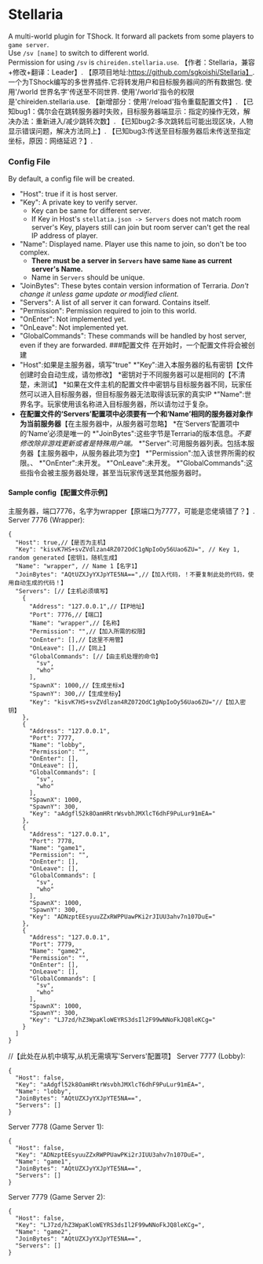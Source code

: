 # Stellaria
A multi-world plugin for TShock. It forward all packets from some players to `game server`.  
Use `/sv [name]` to switch to different world.  
Permission for using `/sv` is `chireiden.stellaria.use`.
【作者：Stellaria，兼容+修改+翻译：Leader】.
【原项目地址:https://github.com/sgkoishi/Stellaria】.
一个为TShock编写的多世界插件.它将转发用户和目标服务器间的所有数据包.
使用'/world 世界名字'传送至不同世界.
使用'/world'指令的权限是'chireiden.stellaria.use.
【新增部分：使用'/reload'指令重载配置文件】.
【已知bug1：偶尔会在跳转服务器时失败，目标服务器端显示：指定的操作无效，解决办法：重新进入/减少跳转次数】.
【已知bug2:多次跳转后可能出现区块，人物显示错误问题，解决方法同上】.
【已知bug3:传送至目标服务器后未传送至指定坐标，原因：网络延迟？】.

### Config File
By default, a config file will be created.  
* "Host": true if it is host server.  
* "Key": A private key to verify server.
  * Key can be same for different server.
  * If Key in Host's `stellatia.json -> Servers` does not match room server's Key, players still can join but room server can't get the real IP address of player.  
* "Name": Displayed name. Player use this name to join, so don't be too complex.  
  * **There must be a server in `Servers` have same `Name` as current server's Name.**   
  * Name in `Servers` should be unique.  
* "JoinBytes": These bytes contain version information of Terraria. *Don't change it unless game update or modified client.*  
* "Servers": A list of all server it can forward. Contains itself.  
* "Permission": Permission required to join to this world.  
* "OnEnter": Not implemented yet.  
* "OnLeave": Not implemented yet.  
* "GlobalCommands": These commands will be handled by host server, even if they are forwarded.
###配置文件
在开始时，一个配置文件将会被创建
* "Host":如果是主服务器，填写"true"
*"Key":进入本服务器的私有密钥【文件创建时会自动生成，请勿修改】
 *密钥对于不同服务器可以是相同的【不清楚，未测试】
 *如果在文件主机的配置文件中密钥与目标服务器不同，玩家任然可以进入目标服务器，但目标服务器无法取得该玩家的真实IP
*"Name":世界名字。玩家使用该名称进入目标服务器，所以请勿过于复杂。
 * **在配置文件的‘Servers’配置项中必须要有一个和‘Name’相同的服务器对象作为当前服务器**【在主服务器中，从服务器可忽略】
 *在‘Servers’配置项中的‘Name’必须是唯一的
*"JoinBytes":这些字节是Terraria的版本信息。*不要修改除非游戏更新或者是特殊用户端。*
*"Server":可用服务器列表。包括本服务器【主服务器中，从服务器此项为空】
*"Permission":加入该世界所需的权限。、
*"OnEnter":未开发。
*"OnLeave":未开发。
*"GlobalCommands":这些指令会被主服务器处理，甚至当玩家传送至其他服务器时。

#### Sample config【配置文件示例】
主服务器，端口7776，名字为wrapper【原端口为7777，可能是恋佬填错了？】.
Server 7776 (Wrapper):

    {
      "Host": true,//【是否为主机】
      "Key": "kisvK7HS+svZVdlzan4RZ072OdC1gNpIoOy56Uao6ZU=", // Key 1, random generated【密钥1，随机生成】
      "Name": "wrapper", // Name 1【名字1】
      "JoinBytes": "AQtUZXJyYXJpYTE5NA==",//【加入代码，！不要复制此处的代码，使用自动生成的代码！】
      "Servers": [//【主机必须填写】
        {
          "Address": "127.0.0.1",//【IP地址】
          "Port": 7776,//【端口】
          "Name": "wrapper",//【名称】
          "Permission": "",//【加入所需的权限】
          "OnEnter": [],//【这里不用管】
          "OnLeave": [],//【同上】
          "GlobalCommands": [//【由主机处理的命令】
            "sv",
            "who"
          ],
          "SpawnX": 1000,//【生成坐标x】
          "SpawnY": 300,//【生成坐标y】
          "Key": "kisvK7HS+svZVdlzan4RZ072OdC1gNpIoOy56Uao6ZU="//【加入密钥】
        },
        {
          "Address": "127.0.0.1",
          "Port": 7777,
          "Name": "lobby",
          "Permission": "",
          "OnEnter": [],
          "OnLeave": [],
          "GlobalCommands": [
            "sv",
            "who"
          ],
          "SpawnX": 1000,
          "SpawnY": 300,
          "Key": "aAdgfl52k8OamHRtrWsvbhJMXlcT6dhF9PuLur91mEA="
        },
        {
          "Address": "127.0.0.1",
          "Port": 7778,
          "Name": "game1",
          "Permission": "",
          "OnEnter": [],
          "OnLeave": [],
          "GlobalCommands": [
            "sv",
            "who"
          ],
          "SpawnX": 1000,
          "SpawnY": 300,
          "Key": "ADNzptEEsyuuZZxRWPPUawPKi2rJIUU3ahv7n107DuE="
        },
        {
          "Address": "127.0.0.1",
          "Port": 7779,
          "Name": "game2",
          "Permission": "",
          "OnEnter": [],
          "OnLeave": [],
          "GlobalCommands": [
            "sv",
            "who"
          ],
          "SpawnX": 1000,
          "SpawnY": 300,
          "Key": "LJ7zd/hZ3WpaKloWEYRS3dsIl2F99wNNoFkJQ8leKCg="
        }
      ]
    }

//【此处在从机中填写,从机无需填写'Servers'配置项】
Server 7777 (Lobby):

    {
      "Host": false,
      "Key": "aAdgfl52k8OamHRtrWsvbhJMXlcT6dhF9PuLur91mEA=",
      "Name": "lobby",
      "JoinBytes": "AQtUZXJyYXJpYTE5NA==",
      "Servers": []
    }

Server 7778 (Game Server 1):

    {
      "Host": false,
      "Key": "ADNzptEEsyuuZZxRWPPUawPKi2rJIUU3ahv7n107DuE=",
      "Name": "game1",
      "JoinBytes": "AQtUZXJyYXJpYTE5NA==",
      "Servers": []
    }

Server 7779 (Game Server 2):

    {
      "Host": false,
      "Key": "LJ7zd/hZ3WpaKloWEYRS3dsIl2F99wNNoFkJQ8leKCg=",
      "Name": "game2",
      "JoinBytes": "AQtUZXJyYXJpYTE5NA==",
      "Servers": []
    }
